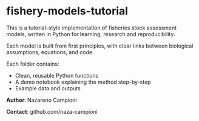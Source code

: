 # fishery-models-tutorial

This is a tutorial-style implementation of fisheries stock assessment models, written in Python for learning, research and reproducibility.

Each model is built from first principles, with clear links between biological assumptions, equations, and code.


Each folder contains:
- Clean, reusable Python functions
- A demo notebook explaining the method step-by-step
- Example data and outputs

**Author**: Nazareno Campioni

**Contact**: github.com/naza-campioni
